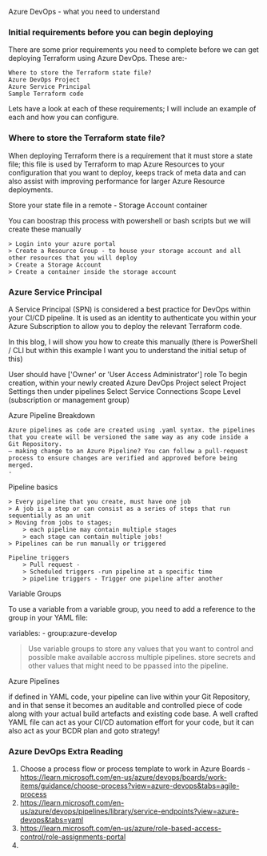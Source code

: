 Azure DevOps - what you need to understand

### Initial requirements before you can begin deploying

There are some prior requirements you need to complete before we can get deploying Terraform using Azure DevOps. These are:-

    Where to store the Terraform state file?
    Azure DevOps Project
    Azure Service Principal
    Sample Terraform code

Lets have a look at each of these requirements; I will include an example of each and how you can configure.

### Where to store the Terraform state file?

When deploying Terraform there is a requirement that it must store a state file; this file is used by Terraform 
to map Azure Resources to your configuration that you want to deploy, keeps track of meta data and can also assist with 
improving performance for larger Azure Resource deployments.

Store your state file in a remote - Storage Account container 

You can boostrap this process with powershell or bash scripts but we will create these manually

    > Login into your azure portal 
    > Create a Resource Group - to house your storage account and all other resources that you will deploy
    > Create a Storage Account
    > Create a container inside the storage account

### Azure Service Principal

A Service Principal (SPN) is considered a best practice for DevOps within your CI/CD pipeline. It is used as an identity to authenticate you within your Azure Subscription to allow you to deploy the relevant Terraform code.

In this blog, I will show you how to create this manually (there is PowerShell / CLI but within this example I want you to understand the initial setup of this)

User should have ['Owner' or 'User Access Administrator'] role 
To begin creation, within your newly created Azure DevOps Project 
        select Project Settings then under pipelines
        Select Service Connections
        Scope Level (subscription or management group)  

Azure Pipeline Breakdown

    Azure pipelines as code are created using .yaml syntax. the pipelines that you create will be versioned the same way as any code inside a Git Repository. 
    – making change to an Azure Pipeline? You can follow a pull-request process to ensure changes are verified and approved before being merged.
    -

Pipeline basics 

    > Every pipeline that you create, must have one job
    > A job is a step or can consist as a series of steps that run sequentially as an unit
    > Moving from jobs to stages; 
        > each pipeline may contain multiple stages
        > each stage can contain multiple jobs!
    > Pipelines can be run manually or triggered

    Pipeline triggers 
        > Pull request - 
        > Scheduled triggers -run pipeline at a specific time
        > pipeline triggers - Trigger one pipeline after another

Variable Groups 

To use a variable from a variable group, you need to add a reference to the group in your YAML file:

variables:
    - group:azure-develop

> Use variable groups to store any values that you want to control and possible make available accross multiple pipelines.
> store secrets and other values that might need to be ppassed into the pipeline.

Azure Pipelines

if defined in YAML code, your pipeline can live within your Git Repository, and in that sense it becomes an auditable and controlled piece of code along with your actual build artefacts and existing code base. A well crafted YAML file can act as your CI/CD automation effort for your code, but it can also act as your BCDR plan and goto strategy!

### Azure DevOps Extra Reading

1) Choose a process flow or process template to work in Azure Boards - https://learn.microsoft.com/en-us/azure/devops/boards/work-items/guidance/choose-process?view=azure-devops&tabs=agile-process
2) https://learn.microsoft.com/en-us/azure/devops/pipelines/library/service-endpoints?view=azure-devops&tabs=yaml
3) https://learn.microsoft.com/en-us/azure/role-based-access-control/role-assignments-portal
4) 

